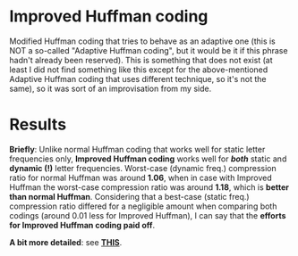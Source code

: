 # Improved Huffman coding

Modified Huffman coding that tries to behave as an adaptive one (this is NOT a so-called "Adaptive Huffman coding", but it would be it if this phrase hadn't already been reserved). This is something that does not exist (at least I did not find something like this except for the above-mentioned Adaptive Huffman coding that uses different technique, so it's not the same), so it was sort of an improvisation from my side.

# Results

**Briefly**: Unlike normal Huffman coding that works well for static letter frequencies only, **Improved Huffman coding** works well for ***both*** static and **dynamic (!)** letter frequencies. Worst-case (dynamic freq.) compression ratio for normal Huffman was around **1.06**, when in case with Improved Huffman the worst-case compression ratio was around **1.18**, which is **better than normal Huffman**. Considering that a best-case (static freq.) compression ratio differed for a negligible amount when comparing both codings (around 0.01 less for Improved Huffman), I can say that the **efforts for Improved Huffman coding paid off**.

**A bit more detailed**: see [**THIS**](https://github.com/MrPatrek/java-improved-huffman-coding/blob/main/presentation.pdf).
